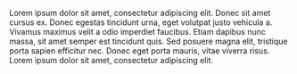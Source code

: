 Lorem ipsum dolor sit amet, consectetur adipiscing elit. Donec sit amet cursus ex. Donec
egestas tincidunt urna, eget volutpat justo vehicula a. Vivamus maximus velit a odio
imperdiet faucibus. Etiam dapibus nunc massa, sit amet semper est tincidunt quis. Sed
posuere magna elit, tristique porta sapien efficitur nec. Donec eget porta mauris, vitae
viverra risus. Lorem ipsum dolor sit amet, consectetur adipiscing elit.
